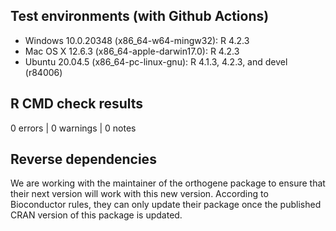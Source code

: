 ## Test environments (with Github Actions)

* Windows 10.0.20348 (x86_64-w64-mingw32): R 4.2.3
* Mac OS X 12.6.3 (x86_64-apple-darwin17.0): R 4.2.3
* Ubuntu 20.04.5 (x86_64-pc-linux-gnu): R 4.1.3, 4.2.3, and devel (r84006)

## R CMD check results

0 errors | 0 warnings | 0 notes

## Reverse dependencies

We are working with the maintainer of the orthogene package to ensure that their next version will work with this new version. According to Bioconductor rules, they can only update their package once the published CRAN version of this package is updated.
